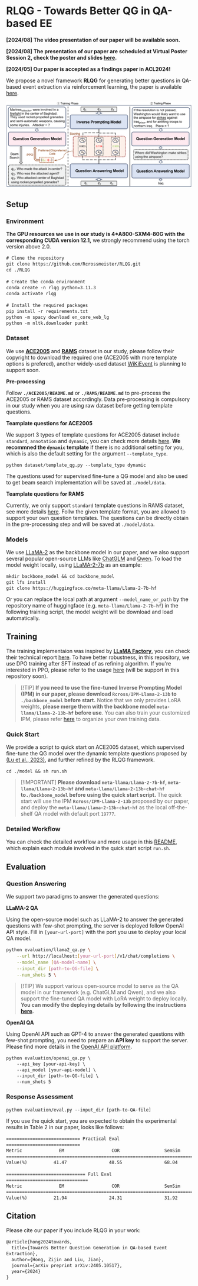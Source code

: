 # RLQG - Towards Better QG in QA-based EE

**[2024/08] The video presentation of our paper will be available soon.**

**[2024/08] The presentation of our paper are scheduled at Virtual Poster Session 2, check the poster and slides [here]().**

**[2024/05] Our paper is accepted as a findings paper in ACL2024!**

We propose a novel framework **RLQG** for generating better questions in QA-based event extraction via reinforcement learning, the paper is available [here](https://arxiv.org/abs/2402.11517).

<img src="./slides/Framework.png" alt="Framework" style="zoom:150%;" />

## Setup

### Environment

**The GPU resources we use in our study is 4*A800-SXM4-80G with the corresponding CUDA version 12.1,** we strongly recommend using the torch version above 2.0.

```shell
# Clone the repository
git clone https://github.com/Rcrossmeister/RLQG.git
cd ./RLQG

# Create the conda environment
conda create -n rlqg python=3.11.3
conda activate rlqg

# Install the required packages
pip install -r requirements.txt
python -m spacy download en_core_web_lg
python -m nltk.downloader punkt
```

### Dataset

We use **[ACE2005](https://catalog.ldc.upenn.edu/LDC2006T06)** and **[RAMS](https://nlp.jhu.edu/rams/)** dataset in our study, please follow their copyright to download the required one (ACE2005 with more template options is prefered), another widely-used dataset [WiKiEvent](https://github.com/raspberryice/gen-arg) is planning to support soon. 

**Pre-processing**

Follow **`./ACE2005/README.md`** or **`./RAMS/README.md`** to pre-process the ACE2005 or RAMS dataset accordingly. Data pre-processing is compulsory in our study when you are using raw dataset before getting template questions.

**Teamplate questions for ACE2005**

We support 3 types of template questions for ACE2005 dataset include `standard`, `annotation` and `dynamic`, you can check more details [here](./dataset/ACE2005/ace_templates). **We recommned the `dynamic` template** if there is no additional setting for you, which is also the default setting for the argument `--template_type`.

```shell
python dataset/template_qg.py --template_type dynamic
```

The questions used for supervised fine-tune a QG model and also be used to get beam search implementation will be saved at `./model/data`.

**Teamplate questions for RAMS**

Currently, we only support `standard` template questions in RAMS dataset, see more details [here](./dataset/RAMS/rams_templates). Follw the given template format, you are allowed to support your own question templates. The questions can be directly obtain in the pre-processing step and will be saved at `./model/data`.

### Models

We use [LLaMA-2](https://github.com/meta-llama/llama) as the backbone model in our paper, and we also support several popular open-source LLMs like [ChatGLM](https://github.com/THUDM/ChatGLM-6B) and [Qwen](https://github.com/QwenLM/Qwen). To load the model weight locally, using [LLaMA-2-7b](https://huggingface.co/meta-llama/Llama-2-7b-hf) as an example:

```shell
mkdir backbone_model && cd backbone_model
git lfs install
git clone https://huggingface.co/meta-llama/Llama-2-7b-hf
```

Or you can replace the local path at argument `--model_name_or_path` by the repository name of huggingface (e.g. `meta-llama/Llama-2-7b-hf`) in the following training script, the model weight will be download and load automatically.  

## Training

The training implementaion was inspired by **[LLaMA Factory](https://github.com/hiyouga/LLaMA-Factory)**, you can check their technical report [here](https://arxiv.org/abs/2403.13372). To have better robustness, in this repository, we use DPO training after SFT instead of as refining algorithm. If you're interested in PPO, please refer to the usage [here]() (will be support in this repository soon). 

> \[!TIP\]
> **If you need to use the fine-tuned Inverse Prompting Model (IPM) in our paper, please download `Rcross/IPM-Llama-2-13b` to `./backbone_model` before start.** Notice that we only provides LoRA weights, **please merge them with the backbone model `meta-llama/Llama-2-13b-hf`  before use**. You can also train your customized IPM, please refer [here]() to organize your own training data.

### Quick Start

We provide a script to quick start on ACE2005 dataset, which supervised fine-tune the QG model over the dynamic template questions proposed by [(Lu et al., 2023)](https://arxiv.org/abs/2307.05567), and further refined by the RLQG framework. 

```shell
cd ./model && sh run.sh 
```

> \[!IMPORTANT\]
> **Please download `meta-llama/Llama-2-7b-hf`, `meta-llama/Llama-2-13b-hf` and `meta-llama/Llama-2-13b-chat-hf` to`./backbone_model` before using the quick start script.** The quick start will use the IPM **`Rcross/IPM-Llama-2-13b`** proposed by our paper, and deploy the **`meta-llama/Llama-2-13b-chat-hf`** as the local off-the-shelf QA model with default port `19777`.

### Detailed Workflow

You can check the detailed workflow and more usage in this [README](), which explain each module involved in the quick start script `run.sh`.

## Evaluation

### Question Answering

We support two paradigms to answer the generated questions:

**LLaMA-2 QA**

Using the open-source model such as LLaMA-2 to answer the generated questions with few-shot prompting, the server is deployed follow OpenAI API style. Fill in `[your-url-port]` with the port you use to deploy your local QA model.

```bash
python evaluation/llama2_qa.py \
    --url http://localhost:[your-url-port]/v1/chat/completions \
    --model_name [QA-model-name] \
    --input_dir [path-to-QG-file] \
    --num_shots 5 \
```

>\[!TIP\]
>We support various open-source model to serve as the QA model in our framework (e.g. ChatGLM and Qwen), and we also support the fine-tuned QA model with LoRA weight to deploy locally. **You can modify the deploying details by following the instructions [here]().**

**OpenAI QA**

Using OpenAI API such as GPT-4 to answer the generated questions with few-shot prompting, you need to prepare an **API key** to support the server. Please find more details in the [OpenAI API platform]().

```shell
python evaluation/openai_qa.py \
    --api_key [your-api-key] \
    --api_model [your-api-model] \
    --input_dir [path-to-QG-file] \
    --num_shots 5 
```

### Response Assessment

```shell
python evaluation/eval.py --input_dir [path-to-QA-file]
```

If you use the quick start, you are expected to obtain the experimental results in Table 2 in our paper, looks like follows:

```
============================ Practical Eval ============================
Metric              EM                  COR                 SemSim       
========================================================================
Value(%)          41.47                48.55                68.04        

============================== Full Eval ===============================
Metric              EM                  COR                 SemSim       
========================================================================
Value(%)          21.94                24.31                31.92  
```

## Citation

Please cite our paper if you include RLQG in your work:

```
@article{hong2024towards,
  title={Towards Better Question Generation in QA-based Event Extraction},
  author={Hong, Zijin and Liu, Jian},
  journal={arXiv preprint arXiv:2405.10517},
  year={2024}
}
```
